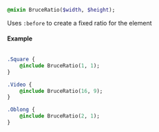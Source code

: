 
```sass
@mixin BruceRatio($width, $height);
```

Uses `:before` to create a fixed ratio for the element

#### Example

```sass

.Square {
    @include BruceRatio(1, 1);
}

.Video {
    @include BruceRatio(16, 9);
}

.Oblong {
    @include BruceRatio(2, 1);
}
```

